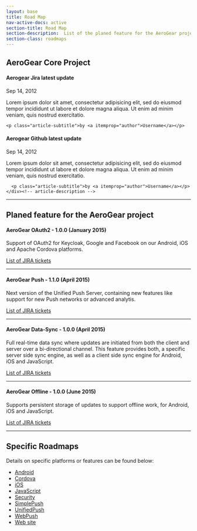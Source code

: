 ```yaml
---
layout: base
title: Road Map
nav-active-docs: active
section-title: Road Map
section-description:  List of the planed feature for the AeroGear project
section-class: roadmaps
---
```



<h2 id="core">AeroGear Core Project</h2>

<!-- TODO(agalante) this should bring latest updates on jira and github -->
            
<div class="article news" itemscope itemtype="http://schema.org/NewsArticle">
  <div class="article-icon"><i class="fa fa-check-square-o fa-lg"></i></div>
    <div class="article-header">
     <h4 class="article-title" itemprop="name">Aerogear Jira latest update</h4>
     <p class="article-date" itemprop="datePublished" content="2013-09-14">Sep 14, 2012</p>
   </div><!-- article header -->
   
   <div class="article-description" itemprop="description">
    <p>Lorem ipsum dolor sit amet, consectetur adipisicing elit, sed do eiusmod tempor incididunt ut labore et dolore magna aliqua. Ut enim ad minim veniam, quis nostrud exercitatio.</p>

    <p class="article-subtitle">by <a itemprop="author">Username</a></p>

  </div><!-- article-description -->
</div><!-- article -->    

<div class="article news" itemscope itemtype="http://schema.org/NewsArticle">
  <div class="article-icon"><i class="fa fa-github-alt fa-lg"></i></div>
    <div class="article-header">
     <h4 class="article-title" itemprop="name">Aerogear Github latest update</h4>
     <p class="article-date" itemprop="datePublished" content="2013-09-14">Sep 14, 2012</p>
   </div><!-- article header -->
   
   <div class="article-description" itemprop="description">
      <p>Lorem ipsum dolor sit amet, consectetur adipisicing elit, sed do eiusmod tempor incididunt ut labore et dolore magna aliqua. Ut enim ad minim veniam, quis nostrud exercitatio.</p>

      <p class="article-subtitle">by <a itemprop="author">Username</a></p>
    </div><!-- article-description -->    
</div><!-- article -->    

<hr/>


<h2 id="plans">Planed feature for the AeroGear project</h2>

#### AeroGear OAuth2 - 1.0.0 (January 2015)

Support of OAuth2 for Keycloak, Google and Facebook on our Android, iOS and Apache Cordova platforms.
<p><a href="https://issues.jboss.org/browse/AGSEC-180" class="btn btn-primary">List of JIRA tickets</a></p>
<hr/>

#### AeroGear Push - 1.1.0 (April 2015)

Next version of the Unified Push Server, containing new features like support for new Push networks or advanced analytis.
<p><a href="https://issues.jboss.org/browse/AGPUSH/fixforversion/12323762" class="btn btn-primary">List of JIRA tickets</a></p>
<hr/>


#### AeroGear Data-Sync - 1.0.0 (April 2015)

Full real-time data sync where updates are initiated from both the client and server over a bi-directional channel. This feature provides both, a specific server side sync engine, as well as a client side sync engine for Android, iOS and JavaScript.
<p><a href="https://issues.jboss.org/browse/AEROGEAR-1374" class="btn btn-primary">List of JIRA tickets</a></p>
<hr/>

#### AeroGear Offline - 1.0.0 (June 2015)

Supports persistent storage of updates to support offline work, for Android, iOS and JavaScript.
<p><a href="https://issues.jboss.org/browse/AEROGEAR-981" class="btn btn-primary">List of JIRA tickets</a></p>
<hr/>

<h2 id="specific">Specific Roadmaps</h2>

Details on specific platforms or features can be found below:

* [Android](roadmaps/AeroGearAndroid)
* [Cordova](roadmaps/AeroGearCordova)
* [iOS](roadmaps/AeroGeariOS)
* [JavaScript](roadmaps/AeroGearJS)
* [Security](roadmaps/AeroGearSecurity)
* [SimplePush](roadmaps/AeroGearSimplePush)
* [UnifiedPush](roadmaps/UnifiedPush)
* [WebPush](roadmaps/AeroGearWebPush)
* [Web site](roadmaps/AeroGearWebSite)
